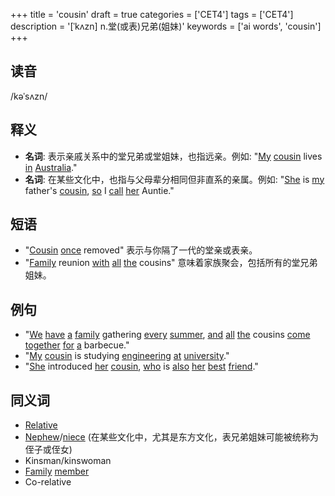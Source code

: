 +++
title = 'cousin'
draft = true
categories = ['CET4']
tags = ['CET4']
description = '[ˈkʌzn] n.堂(或表)兄弟(姐妹)'
keywords = ['ai words', 'cousin']
+++

## 读音
/kəˈsʌzn/

## 释义
- **名词**: 表示亲戚关系中的堂兄弟或堂姐妹，也指远亲。例如: "[My](/zh/post/my/) [cousin](/zh/post/cousin/) lives [in](/zh/post/in/) [Australia](/zh/post/australia/)."
- **名词**: 在某些文化中，也指与父母辈分相同但非直系的亲属。例如: "[She](/zh/post/she/) is [my](/zh/post/my/) father's [cousin](/zh/post/cousin/), [so](/zh/post/so/) I [call](/zh/post/call/) [her](/zh/post/her/) Auntie."

## 短语
- "[Cousin](/zh/post/cousin/) [once](/zh/post/once/) removed" 表示与你隔了一代的堂亲或表亲。
- "[Family](/zh/post/family/) reunion [with](/zh/post/with/) [all](/zh/post/all/) [the](/zh/post/the/) cousins" 意味着家族聚会，包括所有的堂兄弟姐妹。

## 例句
- "[We](/zh/post/we/) [have](/zh/post/have/) [a](/zh/post/a/) [family](/zh/post/family/) gathering [every](/zh/post/every/) [summer](/zh/post/summer/), [and](/zh/post/and/) [all](/zh/post/all/) [the](/zh/post/the/) cousins [come](/zh/post/come/) [together](/zh/post/together/) [for](/zh/post/for/) [a](/zh/post/a/) barbecue."
- "[My](/zh/post/my/) [cousin](/zh/post/cousin/) is studying [engineering](/zh/post/engineering/) [at](/zh/post/at/) [university](/zh/post/university/)."
- "[She](/zh/post/she/) introduced [her](/zh/post/her/) [cousin](/zh/post/cousin/), [who](/zh/post/who/) is [also](/zh/post/also/) [her](/zh/post/her/) [best](/zh/post/best/) [friend](/zh/post/friend/)."

## 同义词
- [Relative](/zh/post/relative/)
- [Nephew](/zh/post/nephew/)/[niece](/zh/post/niece/) (在某些文化中，尤其是东方文化，表兄弟姐妹可能被统称为侄子或侄女)
- Kinsman/kinswoman
- [Family](/zh/post/family/) [member](/zh/post/member/)
- Co-relative
